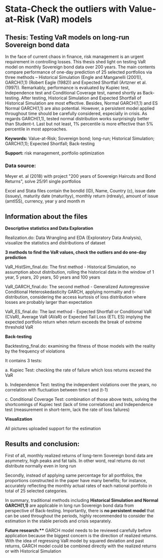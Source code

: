 # Stata-Check the outliers with Value-at-Risk (VaR) models
## Thesis: Testing VaR models on long-run Sovereign bond data
In the face of current chaos in finance, risk management is an urgent requirement in controlling losses. This thesis shed light on testing VaR model on monthly Sovereign bond data over 200 years. The main contents compare performance of one-day prediction of 25 selected portfolios via three methods – Historical Simulation (Engle and Manganelli (2001)), GARCH(1,1) (Robert Eagle (1982)) and Expected Shortfall (Artzner et al. (1997)). Remarkably, performance is evaluated by Kupiec test, Independence test and Conditional Coverage test, named shortly as Back-testing. After testing, Historical Simulation and Expected Shortfall of Historical Simulation are most effective. Besides, Normal GARCH(1,1) and ES Normal GARCH(1,1) are also potential. However, a persistent model applied throughout time should be carefully considered, especially in crisis. As regards GARCH(1,1), tested normal distribution works surprisingly better than Student-t. Last but not least, 1% percentile is more effective than 5% percentile in most approaches.

**Keywords:** Value-at-Risk; Sovereign bond; long-run; Historical Simulation; GARCH(1,1); Expected Shortfall; Back-testing

**Support:** risk management, portfolio optimization

### Data source: 
Meyer et. al (2018) with project "200 years of Sovereign Haircuts and Bond Returns", solve 25/91 single portfolios

Excel and Stata files contain the bondId (ID), Name, Country (c), issue date (issuey), maturity date (maturityy), monthly return (rdrealy), amount of issue (amtISS), currency, year y and month m

## Information about the files

**Descriptive statistics and Data Exploration**

Realization.do: Data Wrangling and EDA (Exploratory Data Analysis), visualize the statistics and distributions of dataset

**3 methods to find the VaR values, check the outliers and do one-day prediction**

VaR_HistSim_final.do: The first method - Historical Simulation, no assumption about distribution, rolling the historical data in the window of 1 year, 5 years, 20 years, 50 years and 100 years

VaR_GARCH_final.do: The second method - Generalized Autoregressive Conditional Heteroskedasticity GARCH, applying normality and t-distribution, considering the access kurtosis of loss distribution where losses are probably larger than expectation

VaR_ES_final.do: The last method - Expected Shortfall or Conditional VaR (CVaR), Average VaR (AVaR) or Expected Tail Loss (ETL ES) implying the expected portfolio return when return exceeds the break of extreme threshold VaR

**Back-testing**

Backtesting_final.do: examining the fitness of those models with the reality by the frequency of violations

It contains 3 tests:

a.	Kupiec Test: checking the rate of failure which loss returns exceed the VaR 

b.	Independence Test: testing the independent violations over the years, no correlation with fluctuation between time t and (t-1)

c.	Conditional Coverage Test: combination of those above tests, solving the shortcomings of Kupiec test (lack of time correlations) and Independence test (measurement in short-term, lack the rate of loss failures)

**Visualization**

All pictures uploaded support for the estimation

## Results and conclusion:

First of all, monthly realized returns of long-term Sovereign bond data are asymmetry, high peaks and fat tails. In other word, real returns do not distribute normally even in long run

Secondly, instead of applying same percentage for all portfolios, the proportions constructed in the paper have many benefits; for instance, accurately reflecting the monthly actual rates of each national portfolio in total of 25 selected categories. 

In summary, traditional methods including **Historical Simulation and Normal GARCH(1,1)** are applicable in long run Sovereign bond data from perspective of Back-testing. Importantly, there is **no persistent model** that can be used throughout the periods, highly recommended to consider the estimation in the stable periods and crisis separately.

__Future research:**__ GARCH model needs to be reviewed carefully before application because the biggest concern is the direction of realized returns. With the idea of regressing VaR model by squared deviation and past returns, GARCH model could be combined directly with the realized returns or with Historical Simulation
